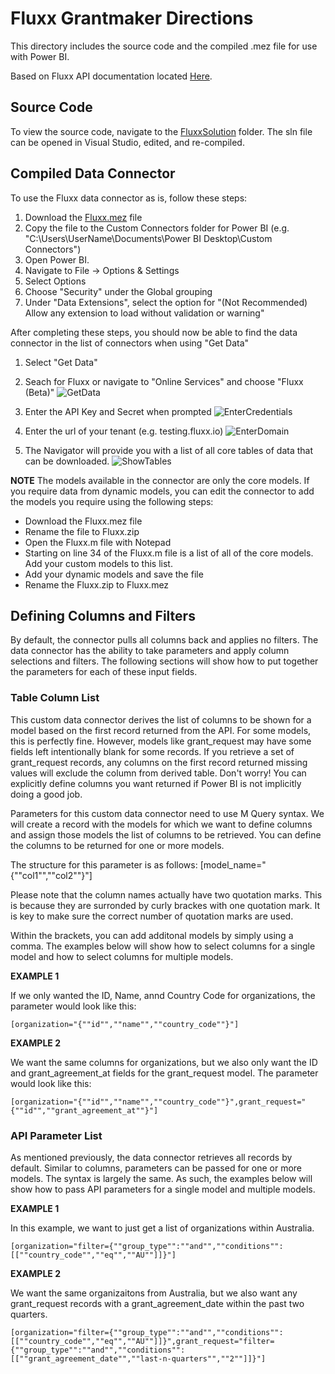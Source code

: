 # Fluxx Grantmaker Directions #

This directory includes the source code and the compiled .mez file for use with Power BI.

Based on Fluxx API documentation located [Here](https://fluxxlabs.app.box.com/s/ea7iyp7ai8ksf1rbgu68vxfu95itc00x).

## Source Code ##

To view the source code, navigate to the [FluxxSolution](https://github.com/macfound/Power-BI-Data-Connectors/tree/main/FluxxGrantmaker/FluxxSolution) folder.
The sln file can be opened in Visual Studio, edited, and re-compiled.

## Compiled Data Connector ##

To use the Fluxx data connector as is, follow these steps:
1. Download the [Fluxx.mez](https://github.com/macfound/Power-BI-Data-Connectors/blob/main/FluxxGrantmaker/Fluxx.mez) file
2. Copy the file to the Custom Connectors folder for Power BI (e.g. "C:\Users\UserName\Documents\Power BI Desktop\Custom Connectors")
3. Open Power BI.
4. Navigate to File -> Options & Settings
5. Select Options
6. Choose "Security" under the Global grouping
7. Under "Data Extensions", select the option for "(Not Recommended) Allow any extension to load without validation or warning"

After completing these steps, you should now be able to find the data connector in the list of connectors when using "Get Data"
1. Select "Get Data"
2. Seach for Fluxx or navigate to "Online Services" and choose "Fluxx (Beta)"
![GetData](https://user-images.githubusercontent.com/9000285/129103075-df709908-561a-4d33-8440-d9a06f1754d3.PNG)

3. Enter the API Key and Secret when prompted
![EnterCredentials](https://user-images.githubusercontent.com/9000285/129103138-34fbcc6d-2890-49af-9891-1573e78fbadc.PNG)

4. Enter the url of your tenant (e.g. testing.fluxx.io)
![EnterDomain](https://user-images.githubusercontent.com/9000285/129103196-387c7ace-2ad6-43c7-adc5-45047fa3683f.PNG)

5. The Navigator will provide you with a list of all core tables of data that can be downloaded.
![ShowTables](https://user-images.githubusercontent.com/9000285/129103216-6ef864f7-2cd8-407c-9407-4de1a715a42b.PNG)

**NOTE**
The models available in the connector are only the core models. If you require data from dynamic models, you can edit the connector to add the models you require using the following steps:
* Download the Fluxx.mez file
* Rename the file to Fluxx.zip
* Open the Fluxx.m file with Notepad
* Starting on line 34 of the Fluxx.m file is a list of all of the core models. Add your custom models to this list.
* Add your dynamic models and save the file
* Rename the Fluxx.zip to Fluxx.mez

## Defining Columns and Filters ##

By default, the connector pulls all columns back and applies no filters. The data connector has the ability to take parameters and apply column selections and filters. The following sections will show how to put together the parameters for each of these input fields.

### Table Column List ###

This custom data connector derives the list of columns to be shown for a model based on the first record returned from the API. For some models, this is perfectly fine. However, models like grant_request may have some fields left intentionally blank for some records. If you retrieve a set of grant_request records, any columns on the first record returned missing values will exclude the column from derived table. Don't worry! You can explicitly define columns you want returned if Power BI is not implicitly doing a good job.

Parameters for this custom data connector need to use M Query syntax. We will create a record with the models for which we want to define columns and assign those models the list of columns to be retrieved. You can define the columns to be returned for one or more models.

The structure for this parameter is as follows: [model_name="{""col1"",""col2""}"]

Please note that the column names actually have two quotation marks. This is because they are surronded by curly brackes with one quotation mark. It is key to make sure the correct number of quotation marks are used.

Within the brackets, you can add additonal models by simply using a comma. The examples below will show how to select columns for a single model and how to select columns for multiple models.

**EXAMPLE 1**

If we only wanted the ID, Name, annd Country Code for organizations, the parameter would look like this:
```
[organization="{""id"",""name"",""country_code""}"]
```

**EXAMPLE 2**

We want the same columns for organizations, but we also only want the ID and grant_agreement_at fields for the grant_request model. The parameter would look like this:
```
[organization="{""id"",""name"",""country_code""}",grant_request="{""id"",""grant_agreement_at""}"]
```

### API Parameter List ###

As mentioned previously, the data connector retrieves all records by default. Similar to columns, parameters can be passed for one or more models. The syntax is largely the same. As such, the examples below will show how to pass API parameters for a single model and multiple models.

**EXAMPLE 1**

In this example, we want to just get a list of organizations within Australia.
```
[organization="filter={""group_type"":""and"",""conditions"":[[""country_code"",""eq"",""AU""]]}"]
```

**EXAMPLE 2**

We want the same organizaitons from Australia, but we also want any grant_request records with a grant_agreement_date within the past two quarters.
```
[organization="filter={""group_type"":""and"",""conditions"":[[""country_code"",""eq"",""AU""]]}",grant_request="filter={""group_type"":""and"",""conditions"":[[""grant_agreement_date"",""last-n-quarters"",""2""]]}"]
```
